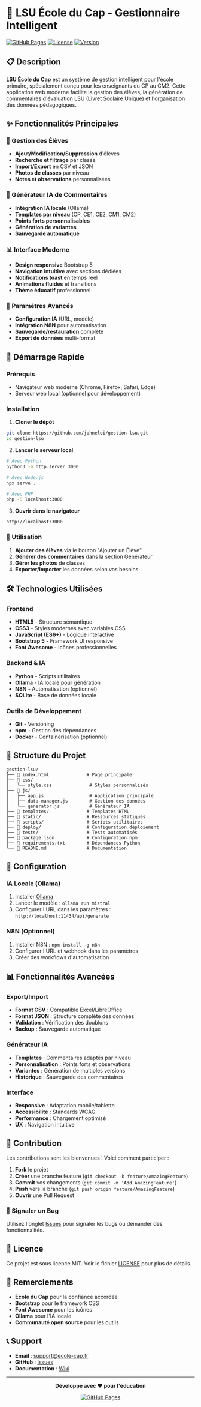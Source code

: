 # 🏫 LSU École du Cap - Gestionnaire Intelligent

[![GitHub Pages](https://img.shields.io/badge/GitHub%20Pages-Live-brightgreen)](https://johneloi.github.io/gestion-lsu/)
[![License](https://img.shields.io/badge/License-MIT-blue.svg)](LICENSE)
[![Version](https://img.shields.io/badge/Version-1.0.0-orange.svg)]()

## 📋 Description

**LSU École du Cap** est un système de gestion intelligent pour l'école primaire, spécialement conçu pour les enseignants du CP au CM2. Cette application web moderne facilite la gestion des élèves, la génération de commentaires d'évaluation LSU (Livret Scolaire Unique) et l'organisation des données pédagogiques.

## ✨ Fonctionnalités Principales

### 🎯 Gestion des Élèves
- **Ajout/Modification/Suppression** d'élèves
- **Recherche et filtrage** par classe
- **Import/Export** en CSV et JSON
- **Photos de classes** par niveau
- **Notes et observations** personnalisées

### 🤖 Générateur IA de Commentaires
- **Intégration IA locale** (Ollama)
- **Templates par niveau** (CP, CE1, CE2, CM1, CM2)
- **Points forts personnalisables**
- **Génération de variantes**
- **Sauvegarde automatique**

### 📊 Interface Moderne
- **Design responsive** Bootstrap 5
- **Navigation intuitive** avec sections dédiées
- **Notifications toast** en temps réel
- **Animations fluides** et transitions
- **Thème éducatif** professionnel

### 🔧 Paramètres Avancés
- **Configuration IA** (URL, modèle)
- **Intégration N8N** pour automatisation
- **Sauvegarde/restauration** complète
- **Export de données** multi-format

## 🚀 Démarrage Rapide

### Prérequis
- Navigateur web moderne (Chrome, Firefox, Safari, Edge)
- Serveur web local (optionnel pour développement)

### Installation

1. **Cloner le dépôt**
```bash
git clone https://github.com/johneloi/gestion-lsu.git
cd gestion-lsu
```

2. **Lancer le serveur local**
```bash
# Avec Python
python3 -m http.server 3000

# Avec Node.js
npx serve .

# Avec PHP
php -S localhost:3000
```

3. **Ouvrir dans le navigateur**
```
http://localhost:3000
```

### 🎯 Utilisation

1. **Ajouter des élèves** via le bouton "Ajouter un Élève"
2. **Générer des commentaires** dans la section Générateur
3. **Gérer les photos** de classes
4. **Exporter/Importer** les données selon vos besoins

## 🛠️ Technologies Utilisées

### Frontend
- **HTML5** - Structure sémantique
- **CSS3** - Styles modernes avec variables CSS
- **JavaScript (ES6+)** - Logique interactive
- **Bootstrap 5** - Framework UI responsive
- **Font Awesome** - Icônes professionnelles

### Backend & IA
- **Python** - Scripts utilitaires
- **Ollama** - IA locale pour génération
- **N8N** - Automatisation (optionnel)
- **SQLite** - Base de données locale

### Outils de Développement
- **Git** - Versioning
- **npm** - Gestion des dépendances
- **Docker** - Containerisation (optionnel)

## 📁 Structure du Projet

```
gestion-lsu/
├── 📄 index.html              # Page principale
├── 📁 css/
│   └── style.css              # Styles personnalisés
├── 📁 js/
│   ├── app.js                 # Application principale
│   ├── data-manager.js        # Gestion des données
│   └── generator.js           # Générateur IA
├── 📁 templates/              # Templates HTML
├── 📁 static/                 # Ressources statiques
├── 📁 scripts/                # Scripts utilitaires
├── 📁 deploy/                 # Configuration déploiement
├── 📁 tests/                  # Tests automatisés
├── 📄 package.json            # Configuration npm
├── 📄 requirements.txt        # Dépendances Python
└── 📄 README.md               # Documentation
```

## 🔧 Configuration

### IA Locale (Ollama)
1. Installer [Ollama](https://ollama.ai/)
2. Lancer le modèle : `ollama run mistral`
3. Configurer l'URL dans les paramètres : `http://localhost:11434/api/generate`

### N8N (Optionnel)
1. Installer N8N : `npm install -g n8n`
2. Configurer l'URL et webhook dans les paramètres
3. Créer des workflows d'automatisation

## 📊 Fonctionnalités Avancées

### Export/Import
- **Format CSV** : Compatible Excel/LibreOffice
- **Format JSON** : Structure complète des données
- **Validation** : Vérification des doublons
- **Backup** : Sauvegarde automatique

### Générateur IA
- **Templates** : Commentaires adaptés par niveau
- **Personnalisation** : Points forts et observations
- **Variantes** : Génération de multiples versions
- **Historique** : Sauvegarde des commentaires

### Interface
- **Responsive** : Adaptation mobile/tablette
- **Accessibilité** : Standards WCAG
- **Performance** : Chargement optimisé
- **UX** : Navigation intuitive

## 🤝 Contribution

Les contributions sont les bienvenues ! Voici comment participer :

1. **Fork** le projet
2. **Créer** une branche feature (`git checkout -b feature/AmazingFeature`)
3. **Commit** vos changements (`git commit -m 'Add AmazingFeature'`)
4. **Push** vers la branche (`git push origin feature/AmazingFeature`)
5. **Ouvrir** une Pull Request

### 🐛 Signaler un Bug
Utilisez l'onglet [Issues](https://github.com/johneloi/gestion-lsu/issues) pour signaler les bugs ou demander des fonctionnalités.

## 📄 Licence

Ce projet est sous licence MIT. Voir le fichier [LICENSE](LICENSE) pour plus de détails.

## 🙏 Remerciements

- **École du Cap** pour la confiance accordée
- **Bootstrap** pour le framework CSS
- **Font Awesome** pour les icônes
- **Ollama** pour l'IA locale
- **Communauté open source** pour les outils

## 📞 Support

- **Email** : support@ecole-cap.fr
- **GitHub** : [Issues](https://github.com/johneloi/gestion-lsu/issues)
- **Documentation** : [Wiki](https://github.com/johneloi/gestion-lsu/wiki)

---

<div align="center">

**Développé avec ❤️ pour l'éducation**

[![GitHub Pages](https://img.shields.io/badge/🌐%20Demo%20Live-GitHub%20Pages-brightgreen)](https://johneloi.github.io/gestion-lsu/)

</div> 